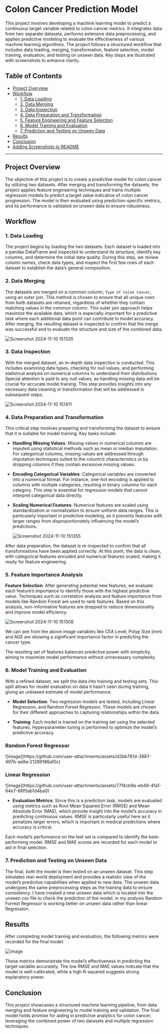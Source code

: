 
# Colon Cancer Prediction Model

This project involves developing a machine learning model to predict a continuous target variable related to colon cancer metrics. It integrates data from two separate datasets, performs extensive data preprocessing, and applies predictive modeling to evaluate the effectiveness of various machine learning algorithms. The project follows a structured workflow that includes data loading, merging, transformation, feature selection, model training, evaluation, and testing on unseen data. Key steps are illustrated with screenshots to enhance clarity.

## Table of Contents
- [Project Overview](#project-overview)
- [Workflow](#workflow)
  - [1. Data Loading](#1-data-loading)
  - [2. Data Merging](#2-data-merging)
  - [3. Data Inspection](#3-data-inspection)
  - [4. Data Preparation and Transformation](#4-data-preparation-and-transformation)
  - [5. Feature Engineering and Feature Selection](#5-feature-engineering-and-feature-selection)
  - [6. Model Training and Evaluation](#6-model-training-and-evaluation)
  - [7. Prediction and Testing on Unseen Data](#7-prediction-and-testing-on-unseen-data)
- [Results](#results)
- [Conclusion](#conclusion)
- [Adding Screenshots to README](#adding-screenshots-to-readme)

---

## Project Overview

The objective of this project is to create a predictive model for colon cancer by utilizing two datasets. After merging and transforming the datasets, the project applies feature engineering techniques and trains multiple regression models to predict a target value indicative of colon cancer progression. The model is then evaluated using prediction-specific metrics, and its performance is validated on unseen data to ensure robustness.

## Workflow

### 1. Data Loading

The project begins by loading the two datasets. Each dataset is loaded into a pandas DataFrame and inspected to understand its structure, identify key columns, and determine the initial data quality. During this step, we review column names, check data types, and inspect the first few rows of each dataset to establish the data’s general composition.

### 2. Data Merging

The datasets are merged on a common column, `Type of Colon Cancer`, using an outer join. This method is chosen to ensure that all unique rows from both datasets are retained, regardless of whether they contain matching values in the common column. This outer join approach helps maximize the available data, which is especially important for a predictive task where each additional data point can contribute to model accuracy. After merging, the resulting dataset is inspected to confirm that the merge was successful and to evaluate the structure and size of the combined data.

![Screenshot 2024-11-10 151335](https://github.com/user-attachments/assets/9f3fb390-9ab2-49a9-8a4b-b83eb57668f4)

### 3. Data Inspection

With the merged dataset, an in-depth data inspection is conducted. This includes examining data types, checking for null values, and performing statistical analysis on numerical columns to understand their distributions. Special attention is paid to any null values, as handling missing data will be crucial for accurate model training. This step provides insights into any necessary data cleaning or transformation that will be addressed in subsequent steps.

![Screenshot 2024-11-10 151411](https://github.com/user-attachments/assets/38b57be8-7791-42cd-be06-1d1d0f7ad731)


### 4. Data Preparation and Transformation

This critical step involves preparing and transforming the dataset to ensure that it is suitable for model training. Key tasks include:

- **Handling Missing Values**: Missing values in numerical columns are imputed using statistical methods such as mean or median imputation. For categorical columns, missing values are addressed through imputation techniques suited to the column’s characteristics or by dropping columns if they contain excessive missing values.
  
- **Encoding Categorical Variables**: Categorical variables are converted into a numerical format. For instance, one-hot encoding is applied to columns with multiple categories, resulting in binary columns for each category. This step is essential for regression models that cannot interpret categorical data directly.
  
- **Scaling Numerical Features**: Numerical features are scaled using standardization or normalization to ensure uniform data ranges. This is particularly important in predictive modeling, as it prevents features with larger ranges from disproportionately influencing the model’s predictions.

  ![Screenshot 2024-11-10 151355](https://github.com/user-attachments/assets/22ad3b6a-4501-4b32-9326-f33d53c8683e)


After data preparation, the dataset is re-inspected to confirm that all transformations have been applied correctly. At this point, the data is clean, with categorical features encoded and numerical features scaled, making it ready for feature engineering.

### 5. Feature Importance Analysis

**Feature Selection**: After generating potential new features, we evaluate each feature’s importance to identify those with the highest predictive value. Techniques such as correlation analysis and feature importance from models like Random Forest are used to rank features. Based on this analysis, non-informative features are dropped to reduce dimensionality and improve model efficiency.

![Screenshot 2024-11-10 151308](https://github.com/user-attachments/assets/18e94c7b-ff67-49a6-83a3-293eb07ab254) 

We can see from the above image variables like CEA Level, Polyp Size (mm) and AGE are showing a significant importance factor in predicting the cancer type.

The resulting set of features balances predictive power with simplicity, aiming to maximize model performance without unnecessary complexity.

### 6. Model Training and Evaluation

With a refined dataset, we split the data into training and testing sets. This split allows for model evaluation on data it hasn’t seen during training, giving an unbiased estimate of model performance.

- **Model Selection**: Two regression models are tested, including Linear Regression, and Random Forest Regressor. These models are chosen for their different approaches to capturing relationships within the data.
  
- **Training**: Each model is trained on the training set using the selected features. Hyperparameter tuning is performed to optimize the model’s predictive accuracy.

<h3>Random Forest Regressor</h3>
![image](https://github.com/user-attachments/assets/d2bb781d-3887-497b-aa9a-21289186a10c)

<h3>Linear Regression</h3>
![image](https://github.com/user-attachments/assets/77f4cb9a-eb48-4fa1-94e7-66f5ab1d4ba0)


- **Evaluation Metrics**: Since this is a prediction task, models are evaluated using metrics such as Root Mean Squared Error (RMSE) and Mean Absolute Error (MAE), which provide insight into the model’s accuracy in predicting continuous values. RMSE is particularly useful here as it penalizes larger errors, which is important in medical predictions where accuracy is critical.

Each model’s performance on the test set is compared to identify the best-performing model. RMSE and MAE scores are recorded for each model to aid in final selection.

### 7. Prediction and Testing on Unseen Data

The final, both the model is then tested on an unseen dataset. This step simulates real-world deployment and provides a realistic view of the model’s predictive capabilities when applied to new data. The unseen data undergoes the same preprocessing steps as the training data to ensure consistency. I have created a new unseen data which is located into the unseen csv file to check the prediction of the model. in my analysis Random Forrest Regressor is working better on unseen data rather than linear Regression.

## Results

After completing model training and evaluation, the following metrics were recorded for the final model:

![image](https://github.com/user-attachments/assets/24758232-7b6a-4243-9d59-22bd0b893361)


These metrics demonstrate the model’s effectiveness in predicting the target variable accurately. The low RMSE and MAE values indicate that the model is well-calibrated, while a high R-squared suggests strong explanatory power.

## Conclusion

This project showcases a structured machine learning pipeline, from data merging and feature engineering to model training and validation. The final model holds promise for aiding in predictive analytics for colon cancer, leveraging the combined power of two datasets and multiple regression techniques.

